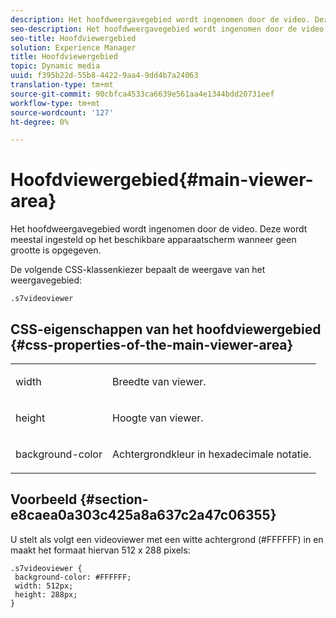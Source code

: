```yaml
---
description: Het hoofdweergavegebied wordt ingenomen door de video. Deze wordt meestal ingesteld op het beschikbare apparaatscherm wanneer geen grootte is opgegeven.
seo-description: Het hoofdweergavegebied wordt ingenomen door de video. Deze wordt meestal ingesteld op het beschikbare apparaatscherm wanneer geen grootte is opgegeven.
seo-title: Hoofdviewergebied
solution: Experience Manager
title: Hoofdviewergebied
topic: Dynamic media
uuid: f395b22d-55b8-4422-9aa4-9dd4b7a24063
translation-type: tm+mt
source-git-commit: 90cbfca4533ca6639e561aa4e1344bdd20731eef
workflow-type: tm+mt
source-wordcount: '127'
ht-degree: 0%

---
```



# Hoofdviewergebied{#main-viewer-area}

Het hoofdweergavegebied wordt ingenomen door de video. Deze wordt meestal ingesteld op het beschikbare apparaatscherm wanneer geen grootte is opgegeven.

<!--<a id="section_061E550C1C1D4DB2BD663A898895B38C"></a>-->

De volgende CSS-klassenkiezer bepaalt de weergave van het weergavegebied:

```
.s7videoviewer 
```

## CSS-eigenschappen van het hoofdviewergebied {#css-properties-of-the-main-viewer-area}

<table id="table_C48C56E696304C9BAFEE71BA9EA9A174"> 
 <tbody> 
  <tr> 
   <td colname="col1"> <p> <span class="codeph"> width </span> </p> </td> 
   <td colname="col2"> <p>Breedte van viewer. </p> </td> 
  </tr> 
  <tr> 
   <td colname="col1"> <p> <span class="codeph"> height  </span> </p> </td> 
   <td colname="col2"> <p>Hoogte van viewer. </p> </td> 
  </tr> 
  <tr> 
   <td colname="col1"> <p> <span class="codeph"> background-color  </span> </p> </td> 
   <td colname="col2"> <p> Achtergrondkleur in hexadecimale notatie. </p> </td> 
  </tr> 
 </tbody> 
</table>

## Voorbeeld {#section-e8caea0a303c425a8a637c2a47c06355}

U stelt als volgt een videoviewer met een witte achtergrond (#FFFFFF) in en maakt het formaat hiervan 512 x 288 pixels:

```
.s7videoviewer { 
 background-color: #FFFFFF; 
 width: 512px; 
 height: 288px;  
}
```

